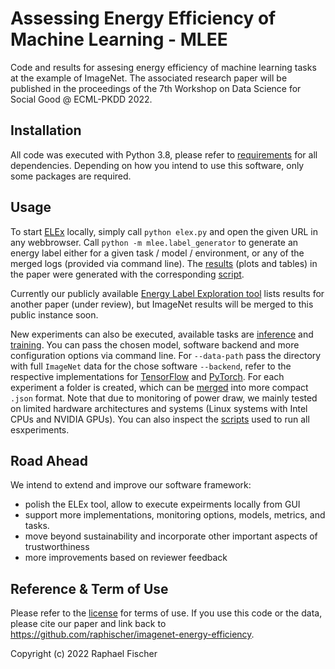 # Assessing Energy Efficiency of Machine Learning - MLEE

Code and results for assesing energy efficiency of machine learning tasks at the example of ImageNet.
The associated research paper will be published in the proceedings of the 7th Workshop on Data Science for Social Good @ ECML-PKDD 2022.

## Installation
All code was executed with Python 3.8, please refer to [requirements](./requirements.txt) for all dependencies.
Depending on how you intend to use this software, only some packages are required.

## Usage
To start [ELEx](elex.py) locally, simply call `python elex.py` and open the given URL in any webbrowser.
Call `python -m mlee.label_generator` to generate an energy label either for a given task / model / environment, or any of the merged logs (provided via command line).
The [results](./paper_results/) (plots and tables) in the paper were generated with the corresponding [script](create_paper_results.py).

Currently our publicly available [Energy Label Exploration tool](http://167.99.254.41/) lists results for another paper (under review), but ImageNet results will be merged to this public instance soon.

New experiments can also be executed, available tasks are [inference](infer.py) and [training](train.py).
You can pass the chosen model, software backend and more configuration options via command line.
For `--data-path` pass the directory with full `ImageNet` data for the chose software `--backend`, refer to the respective implementations for [TensorFlow](./mlee/ml_tensorflow/load_imagenet.py) and [PyTorch](./mlee/ml_pytorch/train.py).
For each experiment a folder is created, which can be [merged](merge_results.py) into more compact `.json` format.
Note that due to monitoring of power draw, we mainly tested on limited hardware architectures and systems (Linux systems with Intel CPUs and NVIDIA GPUs).
You can also inspect the [scripts](./scripts/) used to run all esxperiments.

## Road Ahead
We intend to extend and improve our software framework:
- polish the ELEx tool, allow to execute expeirments locally from GUI
- support more implementations, monitoring options, models, metrics, and tasks.
- move beyond sustainability and incorporate other important aspects of trustworthiness
- more improvements based on reviewer feedback

## Reference & Term of Use
Please refer to the [license](.LICENSE.md) for terms of use.
If you use this code or the data, please cite our paper and link back to https://github.com/raphischer/imagenet-energy-efficiency.

Copyright (c) 2022 Raphael Fischer
